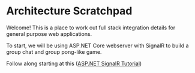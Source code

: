 # Architecture Scratchpad

Welcome! This is a place to work out full stack integration details for general purpose web applications.

To start, we will be using ASP.NET Core webserver with SignalR to build a group chat and group pong-like game.

Follow along starting at this ([ASP.NET SignalR Tutorial](https://docs.microsoft.com/en-us/aspnet/core/tutorials/signalr?WT.mc_id=dotnet-35129-website&view=aspnetcore-6.0&tabs=visual-studio))


